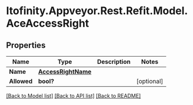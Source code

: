 # Itofinity.Appveyor.Rest.Refit.Model.AceAccessRight
## Properties

Name | Type | Description | Notes
------------ | ------------- | ------------- | -------------
**Name** | [**AccessRightName**](AccessRightName.md) |  | 
**Allowed** | **bool?** |  | [optional] 

[[Back to Model list]](../README.md#documentation-for-models) [[Back to API list]](../README.md#documentation-for-api-endpoints) [[Back to README]](../README.md)

